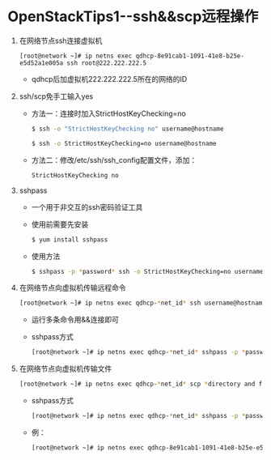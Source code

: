 # OpenStackTips1--ssh&&scp远程操作

1. 在网络节点ssh连接虚拟机

   ```shell
   [root@network ~]# ip netns exec qdhcp-8e91cab1-1091-41e8-b25e-e5d52a1e005a ssh root@222.222.222.5
   ```

   + qdhcp后加虚拟机222.222.222.5所在的网络的ID

2. ssh/scp免手工输入yes

   + 方法一：连接时加入StrictHostKeyChecking=no

     ```bash
     $ ssh -o "StrictHostKeyChecking no" username@hostname
     ```

     ```bash
     $ ssh -o StrictHostKeyChecking=no username@hostname
     ```

   + 方法二：修改/etc/ssh/ssh_config配置文件，添加：

     ```
     StrictHostKeyChecking no
     ```

3. sshpass

   + 一个用于非交互的ssh密码验证工具

   + 使用前需要先安装

     ```bash
     $ yum install sshpass
     ```

   + 使用方法

     ```bash
     $ sshpass -p *password* ssh -o StrictHostKeyChecking=no username@hostname
     ```

4. 在网络节点向虚拟机传输远程命令

   ```bash
   [root@network ~]# ip netns exec qdhcp-*net_id* ssh username@hostname "cmd1 && cmd2"
   ```

   + 运行多条命令用&&连接即可

   + sshpass方式

     ```bash
     [root@network ~]# ip netns exec qdhcp-*net_id* sshpass -p *password* ssh username@hostname "cmd1 && cmd2"
     ```

5. 在网络节点向虚拟机传输文件

   ```bash
   [root@network ~]# ip netns exec qdhcp-*net_id* scp *directory and filename of the file waiting to be transferred* username@hostname:*target directory of the remote host*
   ```

   + sshpass方式

     ```bash
     [root@network ~]# ip netns exec qdhcp-*net_id* sshpass -p *password* scp -o StrictHostKeyChecking=no *directory and filename of the file waiting to be transferred* username@hostname:*target directory of the remote host*
     ```

   + 例：

     ```bash
     [root@network ~]# ip netns exec qdhcp-8e91cab1-1091-41e8-b25e-e5d52a1e005a sshpass -p 123456 scp -o StrictHostKeyChecking=no /home/cxy_tdyt/netperf-netperf-2.7.0.tar.gz root@222.222.222.5:/root
     ```

     

   









